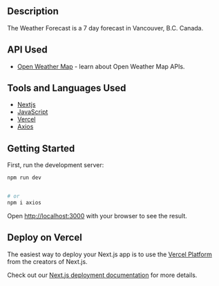 ## Description

The Weather Forecast is a 7 day forecast in Vancouver, B.C. Canada.


## API Used


- [Open Weather Map](https://openweathermap.org/forecast5#list) - learn about Open Weather Map APIs.


## Tools and Languages Used


 - [Nextjs](https://nextjs.org/docs)
 - [JavaScript](https://www.javascript.com)
 - [Vercel](https://vercel.com/docs)
 - [Axios](https://axios-http.com/docs/api_intro)




## Getting Started


First, run the development server:


```bash
npm run dev


# or
npm i axios
```


Open [http://localhost:3000](http://localhost:3000) with your browser to see the result.


## Deploy on Vercel


The easiest way to deploy your Next.js app is to use the [Vercel Platform](https://vercel.com/new?utm_medium=default-template&filter=next.js&utm_source=create-next-app&utm_campaign=create-next-app-readme) from the creators of Next.js.


Check out our [Next.js deployment documentation](https://nextjs.org/docs/deployment) for more details.
